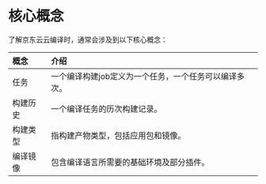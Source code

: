 # 核心概念
了解京东云云编译时，通常会涉及到以下核心概念：

概念|介绍
:---|:---
任务| 一个编译构建job定义为一个任务，一个任务可以编译多次。
构建历史|一个编译任务的历次构建记录。
构建类型|指构建产物类型，包括应用包和镜像。
编译镜像|包含编译语言所需要的基础环境及部分插件。
